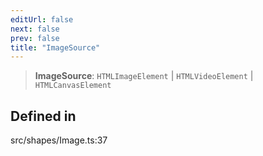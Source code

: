 ```yaml
---
editUrl: false
next: false
prev: false
title: "ImageSource"
---
```


> **ImageSource**: `HTMLImageElement` \| `HTMLVideoElement` \| `HTMLCanvasElement`

## Defined in

src/shapes/Image.ts:37
